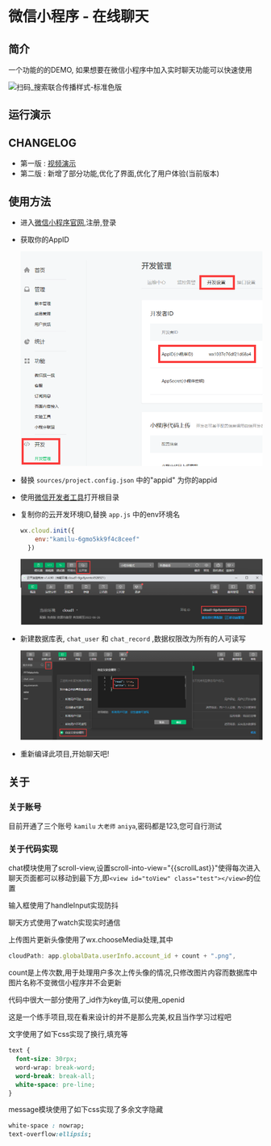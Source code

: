 # 微信小程序 - 在线聊天

## 简介

一个功能的的DEMO, 如果想要在微信小程序中加入实时聊天功能可以快速使用

![扫码_搜索联合传播样式-标准色版](https://raw.githubusercontent.com/learner-lu/picbed/master/%E6%89%AB%E7%A0%81_%E6%90%9C%E7%B4%A2%E8%81%94%E5%90%88%E4%BC%A0%E6%92%AD%E6%A0%B7%E5%BC%8F-%E6%A0%87%E5%87%86%E8%89%B2%E7%89%88.png)

## 运行演示

## CHANGELOG

- 第一版 : [视频演示](https://www.bilibili.com/video/BV1CW4y1C7uf)
- 第二版 : 新增了部分功能,优化了界面,优化了用户体验(当前版本)

## 使用方法

- 进入[微信小程序官网](https://mp.weixin.qq.com/cgi-bin/wx),注册,登录
- 获取你的AppID

  ![20220525231716](https://raw.githubusercontent.com/learner-lu/picbed/master/20220525231716.png)

- 替换 `sources/project.config.json` 中的"appid" 为你的appid
- 使用[微信开发者工具](http://www.ionic.wang/weixin/devtools/download.html)打开根目录
- 复制你的云开发环境ID,替换 `app.js` 中的env环境名

  ```js
  wx.cloud.init({
      env:"kamilu-6gmo5kk9f4c8ceef"
    })
  ```

  ![20220530231731](https://raw.githubusercontent.com/learner-lu/picbed/master/20220530231731.png)

- 新建数据库表, `chat_user` 和 `chat_record` ,数据权限改为所有的人可读写

  ![20220530232831](https://raw.githubusercontent.com/learner-lu/picbed/master/20220530232831.png)

- 重新编译此项目,开始聊天吧!

## 关于

### 关于账号

目前开通了三个账号 `kamilu` `大老师` `aniya`,密码都是123,您可自行测试

### 关于代码实现

chat模块使用了scroll-view,设置scroll-into-view="{{scrollLast}}"使得每次进入聊天页面都可以移动到最下方,即`<view id="toView" class="test"></view>`的位置

输入框使用了handleInput实现防抖

聊天方式使用了watch实现实时通信

上传图片更新头像使用了wx.chooseMedia处理,其中

```js
cloudPath: app.globalData.userInfo.account_id + count + ".png",
```

count是上传次数,用于处理用户多次上传头像的情况,只修改图片内容而数据库中图片名称不变微信小程序并不会更新

代码中很大一部分使用了_id作为key值,可以使用_openid

这是一个练手项目,现在看来设计的并不是那么完美,权且当作学习过程吧

文字使用了如下css实现了换行,填充等

```css
text {
  font-size: 30rpx;
  word-wrap: break-word;
  word-break: break-all;
  white-space: pre-line;
}
```

message模块使用了如下css实现了多余文字隐藏

```css
white-space : nowrap;
text-overflow:ellipsis;
```
